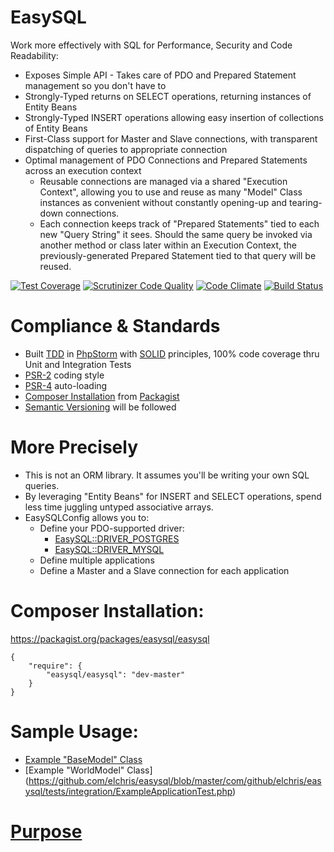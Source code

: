 EasySQL
=======

Work more effectively with SQL for Performance, Security and Code Readability:

* Exposes Simple API - Takes care of PDO and Prepared Statement management so you don't have to
* Strongly-Typed returns on SELECT operations, returning instances of Entity Beans
* Strongly-Typed INSERT operations allowing easy insertion of collections of Entity Beans
* First-Class support for Master and Slave connections, with transparent dispatching of queries to appropriate connection
* Optimal management of PDO Connections and Prepared Statements across an execution context
   * Reusable connections are managed via a shared "Execution Context", allowing you to use and reuse as many "Model" Class instances as convenient without constantly opening-up and tearing-down connections.
   * Each connection keeps track of "Prepared Statements" tied to each new "Query String" it sees. Should the same query be invoked via another method or class later within an Execution Context, the previously-generated Prepared Statement tied to that query will be reused.

[![Test Coverage](https://codeclimate.com/github/elchris/easysql/badges/coverage.svg)](https://codeclimate.com/github/elchris/easysql)
[![Scrutinizer Code Quality](https://scrutinizer-ci.com/g/elchris/easysql/badges/quality-score.png?b=master)](https://scrutinizer-ci.com/g/elchris/easysql/?branch=master)
[![Code Climate](https://codeclimate.com/github/elchris/easysql/badges/gpa.svg)](https://codeclimate.com/github/elchris/easysql)
[![Build Status](https://scrutinizer-ci.com/g/elchris/easysql/badges/build.png?b=master)](https://scrutinizer-ci.com/g/elchris/easysql/build-status/master)

Compliance & Standards
======================

* Built [TDD](http://en.wikipedia.org/wiki/Test-driven_development) in [PhpStorm](https://www.jetbrains.com/phpstorm/) with [SOLID](http://en.wikipedia.org/wiki/SOLID_(object-oriented_design)) principles, 100% code coverage thru Unit and Integration Tests
* [PSR-2](http://www.php-fig.org/psr/psr-2/) coding style
* [PSR-4](http://www.php-fig.org/psr/psr-4/) auto-loading
* [Composer Installation](https://getcomposer.org) from [Packagist](https://packagist.org/packages/easysql/easysql)
* [Semantic Versioning](http://semver.org) will be followed

More Precisely
==============

* This is not an ORM library. It assumes you'll be writing your own SQL queries.
* By leveraging "Entity Beans" for INSERT and SELECT operations, spend less time juggling untyped associative arrays.
* EasySQLConfig allows you to:
    * Define your PDO-supported driver:
      * [EasySQL::DRIVER_POSTGRES](https://github.com/elchris/easysql/blob/master/com/github/elchris/easysql/EasySQLConfig.php#L96)
      * [EasySQL::DRIVER_MYSQL](https://github.com/elchris/easysql/blob/master/com/github/elchris/easysql/EasySQLConfig.php#L95)
    * Define multiple applications
    * Define a Master and a Slave connection for each application

Composer Installation:
======================

https://packagist.org/packages/easysql/easysql

    {
        "require": {
            "easysql/easysql": "dev-master"
        }
    }

Sample Usage:
=============
* [Example "BaseModel" Class](https://github.com/elchris/easysql/blob/master/com/github/elchris/easysql/tests/integration/ExampleBaseModel.php)
* [Example "WorldModel" Class]
(https://github.com/elchris/easysql/blob/master/com/github/elchris/easysql/tests/integration/ExampleApplicationTest.php)

[Purpose](https://github.com/elchris/easysql/blob/master/com/github/elchris/easysql/EasySQL.php#L13)
========




